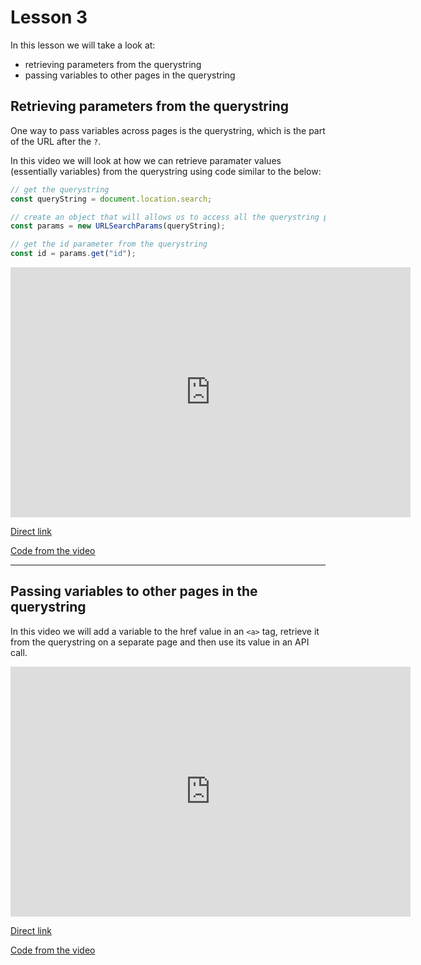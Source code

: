# Lesson 3

In this lesson we will take a look at:

- retrieving parameters from the querystring
- passing variables to other pages in the querystring 

## Retrieving parameters from the querystring

One way to pass variables across pages is the querystring, which is the part of the URL after the `?`.

In this video we will look at how we can retrieve paramater values (essentially variables) from the querystring using code similar to the below:


```js
// get the querystring
const queryString = document.location.search;

// create an object that will allows us to access all the querystring parameters
const params = new URLSearchParams(queryString);

// get the id parameter from the querystring
const id = params.get("id");
```

<iframe src="https://player.vimeo.com/video/453021027" width="640" height="400" frameborder="0" allow="autoplay; fullscreen" allowfullscreen></iframe>

<a href="https://vimeo.com/453021027/cc9e8cce3f" target="_blank">Direct link</a>

<a href="https://github.com/NoroffFEU/retrieving-parameters-from-querystrings" target="_blank">Code from the video</a>

---

## Passing variables to other pages in the querystring 

In this video we will add a variable to the href value in an `<a>` tag, retrieve it from the querystring on a separate page and then use its value in an API call.

<iframe src="https://player.vimeo.com/video/453080750" width="640" height="400" frameborder="0" allow="autoplay; fullscreen" allowfullscreen></iframe>

<a href="https://vimeo.com/453080750/328b6f90fd" target="_blank">Direct link</a>

<a href="https://github.com/NoroffFEU/passing-variables-to-other-pages-in-the-querystring" target="_blank">Code from the video</a>

<!-- 
---

[Go to lesson 4](4)

--- -->
